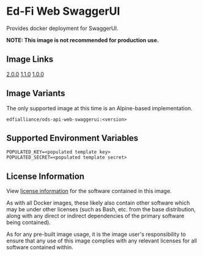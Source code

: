 # Ed-Fi Web SwaggerUI
Provides docker deployment for SwaggerUI.

**NOTE: This image is not recommended for production use.**

## Image Links
[2.0.0](https://github.com/Ed-Fi-Alliance-OSS/Ed-Fi-ODS-Docker/blob/v2.0.0/Web-SwaggerUI/Alpine/Dockerfile)
[1.1.0](https://github.com/Ed-Fi-Alliance-OSS/Ed-Fi-ODS-Docker/blob/v1.1.0/Web-SwaggerUI/Dockerfile)
[1.0.0](https://github.com/Ed-Fi-Alliance-OSS/Ed-Fi-ODS-Docker/blob/v1.0.0/Web-SwaggerUI/Dockerfile)

## Image Variants
The only supported image at this time is an Alpine-based implementation.

`edfialliance/ods-api-web-swaggerui:<version>`

## Supported Environment Variables
```
POPULATED_KEY=<populated template key>
POPULATED_SECRET=<populated template secret>
```

## License Information
View [license information](https://github.com/Ed-Fi-Alliance-OSS/Ed-Fi-ODS-Docker/blob/main/LICENSE) for the software contained in this image.

As with all Docker images, these likely also contain other software which may be under other licenses (such as Bash, etc. from the base distribution, along with any direct or indirect dependencies of the primary software being contained).

As for any pre-built image usage, it is the image user's responsibility to ensure that any use of this image complies with any relevant licenses for all software contained within.
